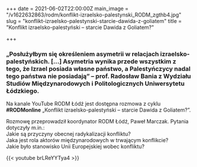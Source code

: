 +++
date = 2021-06-02T22:00:00Z
main_image = "/v1622632863/rodm/konflikt-izraelsko-palestynski_RODM_zgthb4.jpg"
slug = "konflikt-izraelsko-palestynski-starcie-dawida-z-goliatem"
title = "Konflikt izraelsko-palestyński – starcie Dawida z Goliatem?"

+++
### **„Posłużyłbym się określeniem asymetrii w relacjach izraelsko-palestyńskich. \[...\] Asymetria wynika przede wszystkim z tego, że Izrael posiada własne państwo, a Palestyńczycy nadal tego państwa nie posiadają” – prof. Radosław Bania z Wydziału Studiów Międzynarodowych i Politologicznych Uniwersytetu Łódzkiego.** 

Na kanale YouTube RODM Łódź jest dostępna rozmowa z cyklu **#RODMonline** „Konflikt izraelsko-palestyński – starcie Dawida z Goliatem?”.

Rozmowę przeprowadził koordynator RODM Łódź, Paweł Marczak. Pytania dotyczyły m.in.:  
Jakie są przyczyny obecnej radykalizacji konfliktu?  
Jaka jest rola aktorów międzynarodowych w trwającym konflikcie?  
Jakie było stanowisko Unii Europejskiej wobec konfliktu?

{{< youtube brLReYYTya4 >}}